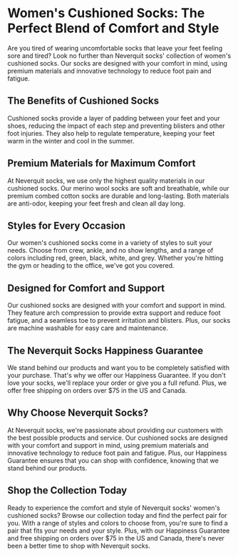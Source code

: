 # Women's Cushioned Socks: The Perfect Blend of Comfort and Style

Are you tired of wearing uncomfortable socks that leave your feet feeling sore and tired? Look no further than Neverquit socks' collection of women's cushioned socks. Our socks are designed with your comfort in mind, using premium materials and innovative technology to reduce foot pain and fatigue.

## The Benefits of Cushioned Socks

Cushioned socks provide a layer of padding between your feet and your shoes, reducing the impact of each step and preventing blisters and other foot injuries. They also help to regulate temperature, keeping your feet warm in the winter and cool in the summer.

## Premium Materials for Maximum Comfort

At Neverquit socks, we use only the highest quality materials in our cushioned socks. Our merino wool socks are soft and breathable, while our premium combed cotton socks are durable and long-lasting. Both materials are anti-odor, keeping your feet fresh and clean all day long.

## Styles for Every Occasion

Our women's cushioned socks come in a variety of styles to suit your needs. Choose from crew, ankle, and no show lengths, and a range of colors including red, green, black, white, and grey. Whether you're hitting the gym or heading to the office, we've got you covered.

## Designed for Comfort and Support

Our cushioned socks are designed with your comfort and support in mind. They feature arch compression to provide extra support and reduce foot fatigue, and a seamless toe to prevent irritation and blisters. Plus, our socks are machine washable for easy care and maintenance.

## The Neverquit Socks Happiness Guarantee

We stand behind our products and want you to be completely satisfied with your purchase. That's why we offer our Happiness Guarantee. If you don't love your socks, we'll replace your order or give you a full refund. Plus, we offer free shipping on orders over $75 in the US and Canada.

## Why Choose Neverquit Socks?

At Neverquit socks, we're passionate about providing our customers with the best possible products and service. Our cushioned socks are designed with your comfort and support in mind, using premium materials and innovative technology to reduce foot pain and fatigue. Plus, our Happiness Guarantee ensures that you can shop with confidence, knowing that we stand behind our products.

## Shop the Collection Today

Ready to experience the comfort and style of Neverquit socks' women's cushioned socks? Browse our collection today and find the perfect pair for you. With a range of styles and colors to choose from, you're sure to find a pair that fits your needs and your style. Plus, with our Happiness Guarantee and free shipping on orders over $75 in the US and Canada, there's never been a better time to shop with Neverquit socks.